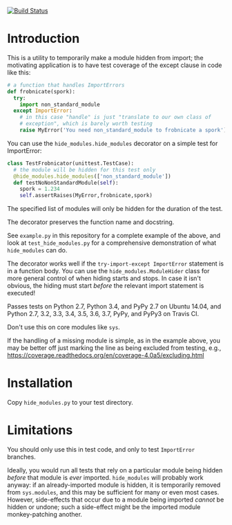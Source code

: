 [![Build Status](https://travis-ci.org/roryyorke/py-hide-modules.svg?branch=master)](https://travis-ci.org/roryyorke/py-hide-modules)

Introduction
============

This is a utility to temporarily make a module hidden from import; the
motivating application is to have test coverage of the except clause
in code like this:

````python
# a function that handles ImportErrors
def frobnicate(spork):
  try:
    import non_standard_module
  except ImportError:
    # in this case "handle" is just "translate to our own class of
    # exception", which is barely worth testing
    raise MyError('You need non_standard_module to frobnicate a spork')
````

You can use the `hide_modules.hide_modules` decorator on a simple test
for ImportError:

````python
class TestFrobnicator(unittest.TestCase):
  # the module will be hidden for this test only
  @hide_modules.hide_modules(['non_standard_module'])
  def testNoNonStandardModule(self):
    spork = 1.234
    self.assertRaises(MyError,frobnicate,spork)
````

The specified list of modules will only be hidden for the duration of
the test.

The decorator preserves the function name and docstring.

See `example.py` in this repository for a complete example of the
above, and look at `test_hide_modules.py` for a comprehensive
demonstration of what `hide_modules` can do.

The decorator works well if the ```try-import-except ImportError```
statement is in a function body.  You can use the
`hide_modules.ModuleHider` class for more general control of when
hiding starts and stops.  In case it isn't obvious, the hiding must
start *before* the relevant import statement is executed!

Passes tests on Python 2.7, Python 3.4, and PyPy 2.7 on Ubuntu 14.04,
and Python 2.7, 3.2, 3.3, 3.4, 3.5, 3.6, 3.7, PyPy, and PyPy3 on Travis CI.

Don't use this on core modules like `sys`.

If the handling of a missing module is simple, as in the example
above, you may be better off just marking the line as being excluded
from testing, e.g., https://coverage.readthedocs.org/en/coverage-4.0a5/excluding.html

Installation
============

Copy `hide_modules.py` to your test directory.

Limitations
===========

You should only use this in test code, and only to test `ImportError`
branches.

Ideally, you would run all tests that rely on a particular module
being hidden _before_ that module is _ever_ imported. `hide_modules`
will probably work anyway: if an already-imported module is hidden, it
is temporarily removed from `sys.modules`, and this may be sufficient
for many or even most cases.  However, side-effects that occur due to
a module being imported _cannot_ be hidden or undone; such a
side-effect might be the imported module monkey-patching another.
